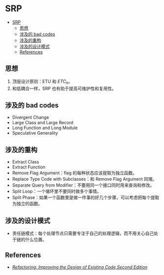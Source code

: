 # SRP

<!-- TOC -->

- [SRP](#srp)
    - [思想](#思想)
    - [涉及的 bad codes](#涉及的-bad-codes)
    - [涉及的重构](#涉及的重构)
    - [涉及的设计模式](#涉及的设计模式)
    - [References](#references)

<!-- /TOC -->


## 思想
1. 顶层设计原则：ETU 和 $ETC_h$。
2. 和低耦合一样，SRP 也有助于提高可维护性和复用性。


## 涉及的 bad codes
* Divergent Change
* Large Class and Large Record
* Long Function and Long Module
* Speculative Generality


## 涉及的重构
* Extract Class
* Extract Function
* Remove Flag Argument：flag 的每种状态应该提取为独立函数。
* Replace Type Code with Subclasses：和 Remove Flag Argument 同理。
* Separate Query from Modifier：不要用同一个接口同时用来查询和修改。
* Split Loop：一个循环里不要同时做多个事情。
* Split Phase：如果一个函数里是做一件事的好几个步骤，可以考虑把每个提取为独立的函数。


## 涉及的设计模式
* 责任链模式：每个处理节点只需要专注于自己的处理逻辑，而不用关心自己处于链的什么位置。


## References
* [*Refactoring: Improving the Design of Existing Code,Second Edition*](https://book.douban.com/subject/30332135/)
